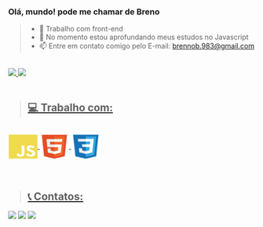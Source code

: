 ### Olá, mundo! pode me chamar de Breno

>- 🔭 Trabalho com front-end
>- 🌱 No momento estou aprofundando meus estudos no Javascript
>- 📫 Entre em contato comigo pelo E-mail: brennob.983@gmail.com

<br>

<div align="left">
  <a href="https://github.com/breno7164">
  <img height="160em" src="https://github-readme-stats.vercel.app/api?username=Breno7164&show_icons=true&theme=cobalt&include_all_commits=true&count_private=true"/>
  <img height="160em" src="https://github-readme-stats.vercel.app/api/top-langs/?username=Breno7164&layout=compact&langs_count=7&theme=cobalt"/>
</div>
  
<br>

> ## &#128187; Trabalho com:
<div style="display: inline_block">
  <br>
  <img align="center" alt="Breno-Js" height="50" width="60" src="https://raw.githubusercontent.com/devicons/devicon/master/icons/javascript/javascript-plain.svg">
  <img align="center" alt="Breno-HTML" height="50" width="60" src="https://raw.githubusercontent.com/devicons/devicon/master/icons/html5/html5-original.svg">
  <img align="center" alt="Breno-CSS" height="50" width="60" src="https://raw.githubusercontent.com/devicons/devicon/master/icons/css3/css3-original.svg">
</div>

<br>
<br>
  
> ## &#128222; Contatos:

<div>
  <a href="https://www.linkedin.com/in/breno-barbosa-2683181a7/" target="_blank"><img src="https://img.shields.io/badge/-LinkedIn-%230077B5?style=for-the-badge&logo=linkedin&logoColor=white" target="_blank"></a>
  <a href = "mailto:brennob.983@gmail.com"><img src="https://img.shields.io/badge/-Gmail-%23333?style=for-the-badge&logo=gmail&logoColor=white" target="_blank"></a>
  <a href="https://www.instagram.com/xbreno_b/" target="_blank"><img src="https://img.shields.io/badge/-Instagram-%23E4405F?style=for-the-badge&logo=instagram&logoColor=white" target="_blank"></a>
</div>
